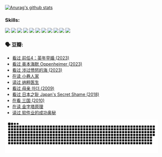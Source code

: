 
[![Anurag's github stats](https://github-readme-stats.vercel.app/api?username=w940853815)](https://github.com/anuraghazra/github-readme-stats)

### Skills:

<code><img height="32" src="https://cdn.jsdelivr.net/npm/simple-icons@v5/icons/python.svg"></code>
<code><img height="32" src="https://cdn.jsdelivr.net/npm/simple-icons@v5/icons/javascript.svg"></code>
<code><img height="32" src="https://cdn.jsdelivr.net/npm/simple-icons@v5/icons/django.svg"></code>
<code><img height="32" src="https://cdn.jsdelivr.net/npm/simple-icons@v5/icons/flask.svg"></code>
<code><img height="32" src="https://cdn.jsdelivr.net/npm/simple-icons@v5/icons/vuetify.svg"></code>
<code><img height="32" src="https://cdn.jsdelivr.net/npm/simple-icons@v5/icons/git.svg"></code>
<code><img height="32" src="https://cdn.jsdelivr.net/npm/simple-icons@v5/icons/docker.svg"></code>
<code><img height="32" src="https://cdn.jsdelivr.net/npm/simple-icons@v5/icons/postgresql.svg"></code>
<code><img height="32" src="https://cdn.jsdelivr.net/npm/simple-icons@v5/icons/elasticsearch.svg"></code>
<code><img height="32" src="https://cdn.jsdelivr.net/npm/simple-icons@v5/icons/macos.svg"></code>
<code><img height="32" src="https://cdn.jsdelivr.net/npm/simple-icons@v5/icons/linux.svg"></code>

### 🗣 豆瓣:

<!-- DOUBAN-ACTIVITIES:START -->
- [看过 前任4：英年早婚‎ (2023)](https://www.douban.com/people/136069238/status/4458320768/?_i=02311476)
- [看过 奥本海默 Oppenheimer‎ (2023)](https://www.douban.com/people/136069238/status/4454740976/?_i=02311476)
- [看过 涉过愤怒的海‎ (2023)](https://www.douban.com/people/136069238/status/4449502811/?_i=02311476)
- [在读 小巷人家](https://www.douban.com/people/136069238/status/4445749134/?_i=02311476)
- [读过 纳粹医生](https://www.douban.com/people/136069238/status/4445748598/?_i=02311476)
- [看过 母亲 마더‎ (2009)](https://www.douban.com/people/136069238/status/4442102172/?_i=02311476)
- [看过 日本之耻 Japan's Secret Shame‎ (2018)](https://www.douban.com/people/136069238/status/4431579101/?_i=02311476)
- [在看 三国‎ (2010)](https://www.douban.com/people/136069238/status/4430559482/?_i=02311476)
- [在读 金字塔原理](https://www.douban.com/people/136069238/status/4424812753/?_i=02311476)
- [读过 软件业的成功奥秘](https://www.douban.com/people/136069238/status/4424809958/?_i=02311476)
<!-- DOUBAN-ACTIVITIES:END -->


![Snake animation](https://raw.githubusercontent.com/w940853815/w940853815/output/github-contribution-grid-snake.svg)

<!--
**w940853815/w940853815** is a ✨ _special_ ✨ repository because its `README.md` (this file) appears on your GitHub profile.

Here are some ideas to get you started:

- 🔭 I’m currently working on ...
- 🌱 I’m currently learning ...
- 👯 I’m looking to collaborate on ...
- 🤔 I’m looking for help with ...
- 💬 Ask me about ...
- 📫 How to reach me: ...
- 😄 Pronouns: ...
- ⚡ Fun fact: ...
-->
